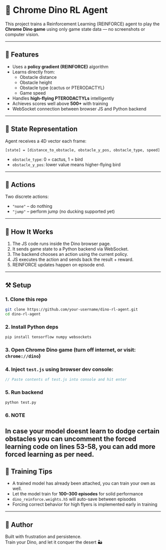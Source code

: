 # 🦖 Chrome Dino RL Agent

This project trains a Reinforcement Learning (REINFORCE) agent to play the **Chrome Dino game** using only game state data — no screenshots or computer vision.

---

## 🚀 Features

- Uses a **policy gradient (REINFORCE)** algorithm
- Learns directly from:
  - Obstacle distance
  - Obstacle height
  - Obstacle type (cactus or PTERODACTYL)
  - Game speed
- Handles **high-flying PTERODACTYLs** intelligently
- Achieves scores well above **500+** with training
- WebSocket connection between browser JS and Python backend

---

## 🧠 State Representation

Agent receives a 4D vector each frame:
```
[state] = [distance_to_obstacle, obstacle_y_pos, obstacle_type, speed]
```
- `obstacle_type`: 0 = cactus, 1 = bird  
- `obstacle_y_pos`: lower value means higher-flying bird

---

## 🎡 Actions

Two discrete actions:
- `"none"` – do nothing
- `"jump"` – perform jump (no ducking supported yet)

---

## 🧠 How It Works

1. The JS code runs inside the Dino browser page.
2. It sends game state to a Python backend via WebSocket.
3. The backend chooses an action using the current policy.
4. JS executes the action and sends back the result + reward.
5. REINFORCE updates happen on episode end.

---

## ⚒️ Setup

### 1. Clone this repo
```bash
git clone https://github.com/your-username/dino-rl-agent.git
cd dino-rl-agent
```

### 2. Install Python deps
```bash
pip install tensorflow numpy websockets
```

### 3. Open Chrome Dino game (turn off internet, or visit: `chrome://dino`)

### 4. Inject `test.js` using browser dev console:
```javascript
// Paste contents of test.js into console and hit enter
```

### 5. Run backend
```bash
python test.py
```

### 6. NOTE
In case your model doesnt learn to dodge certain obstacles you can uncomment the forced learning code on lines 53-58, you can add more forced learning as per need.
---

## 🔪 Training Tips
- A trained model has already been attached, you can train your own as well.
- Let the model train for **100–300 episodes** for solid performance
- `dino_reinforce.weights.h5` will auto-save between episodes
- Forcing correct behavior for high flyers is implemented early in training

---

## 👑 Author

Built with frustration and persistence.  
Train your Dino, and let it conquer the desert 🏜️

